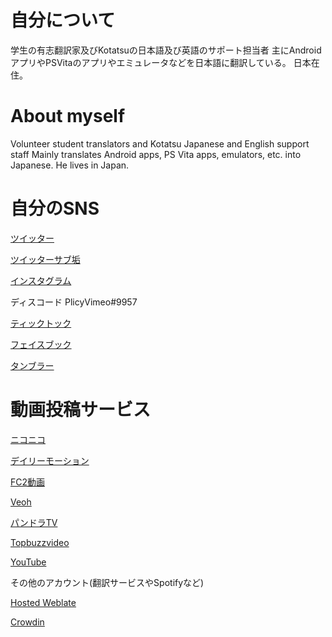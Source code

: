 # 自分について 
学生の有志翻訳家及びKotatsuの日本語及び英語のサポート担当者
主にAndroidアプリやPSVitaのアプリやエミュレータなどを日本語に翻訳している。
日本在住。


# About myself
Volunteer student translators and Kotatsu Japanese and English support staff
Mainly translates Android apps, PS Vita apps, emulators, etc. into Japanese.
He lives in Japan.

# 自分のSNS

[ツイッター](https://mobile.twitter.com/newplicyvimeo2)

[ツイッターサブ垢](https://mobile.twitter.com/newplicyvimeo)

[インスタグラム](https://www.instagram.com/kuragehime641/)

ディスコード PlicyVimeo#9957

[ティックトック](https://www.tiktok.com/@princesskaigetsu)

[フェイスブック](https://m.facebook.com/profile.php)

[タンブラー](https://kuragehimeplicy.tumblr.com/)

# 動画投稿サービス

[ニコニコ](https://www.nicovideo.jp/user/95240708)

[デイリーモーション](https://www.dailymotion.com/dm_f07e9dc5933e5396e37b203bef0bcf15)

[FC2動画](https://video.fc2.com/account/63104161)

[Veoh](https://www.veoh.com/users/kuragehimeniconico)

[パンドラTV](http://jp.channel.pandora.tv/channel/video.ptv?ch_userid=kurage223&ref=ch&lot=mytop)

[Topbuzzvideo](https://www.topbuzz.com/user/6741381479979828230/publish)

[YouTube](https://www.youtube.com/channel/UC3eXbZnRGDSH1ADxm9_7iLA)

その他のアカウント(翻訳サービスやSpotifyなど)

[Hosted Weblate](https://hosted.weblate.org/user/kuragehimekurara1/)  

[Crowdin](https://crowdin.com/profile/kuragehimekurara1)

